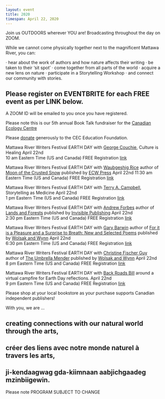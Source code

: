 ```yaml
---
layout: event
title: 2020
timespan: April 22, 2020
---
```


Join us OUTDOORS wherever YOU are! Broadcasting throughout the day on ZOOM.

While we cannot come physically together next to the magnificent Mattawa River, you can:
 
·      hear about the work of authors and how nature affects their writing
·      be taken to their ‘sit spot’
·      come together from all parts of the world
·      acquire a new lens on nature
·      participate in a Storytelling Workshop
·      and connect our community with stories.

## Please register on EVENTBRITE for each FREE event as per LINK below. 

A ZOOM ID will be emailed to you once you have registered. 

Please note this is our 5th annual Book Talk fundraiser for the [Canadian Ecology Centre](https://www.canadianecology.ca/)

Please [donate](https://www.canadianecology.ca/donate/) generously to the CEC Education Foundation.

Mattawa River Writers Festival EARTH DAY with [George Couchie](http://www.nativeawarenesstraining.ca/), Culture is Healing
April 22nd  
10 am Eastern Time (US and Canada)
FREE Registration [link](https://www.eventbrite.ca/e/mattawariverwritersfestival-earth-day-with-george-couchie-registration-102271318266?aff=affiliate1)

Mattawa River Writers Festival EARTH DAY with [Waubgeshig Rice](https://www.waub.ca/about/) author of [Moon of the Crusted Snow](https://ecwpress.com/products/moon-of-the-crusted-snow?_pos=1&_sid=9ef8128d3&_ss=r) published by [ECW Press](https://ecwpress.com/)
April 22nd 
11:30 am Eastern Time (US and Canada)
FREE Registration [link](https://www.eventbrite.ca/e/mattawariverwritersfestival-earth-day-with-waubgeshig-rice-tickets-102272977228?aff=affiliate1 )


Mattawa River Writers Festival EARTH DAY with [Terry A. Campbell](https://www.nipissingu.ca/users/terry-campbell), Storytelling as Medicine
April 22nd  
1 pm Eastern Time (US and Canada)
FREE Registration [link](https://www.eventbrite.ca/e/mattawariverwritersfestival-earth-day-with-terry-campbell-tickets-102273256062?aff=affiliate1)


Mattawa River Writers Festival EARTH DAY with [Andrew Forbes](https://andrewgforbes.com/) author of [Lands and Forests](https://invisiblepublishing.com/product/lands-and-forests/) published by [Invisible Publishing](https://invisiblepublishing.com/)
April 22nd  
2:30 pm Eastern Time (US and Canada)
FREE Registration [link](https://www.eventbrite.ca/e/mattawariverwritersfestival-earth-day-with-andrew-forbes-tickets-102307009018?aff=affiliate1)


Mattawa River Writers Festival EARTH DAY with [Gary Barwin](https://garybarwin.com/) author of [For it is a Pleasure and a Surprise to Breath: New and Selected Poems](https://bookstore.wolsakandwynn.ca/products/for-it-is-a-pleasure-and-a-surprise-to-breathe) published by [Wolsak and Wynn](https://www.wolsakandwynn.ca/)
April 22nd  
6:30 pm Eastern Time (US and Canada)
FREE Registration [link](https://www.eventbrite.ca/e/mattawariverwritersfestival-earth-day-with-gary-barwin-tickets-102307512524?aff=affiliate1) 


Mattawa River Writers Festival EARTH DAY with [Christine Fischer Guy](http://www.christinefischerguy.com/) author of [The Umbrella Mender](https://bookstore.wolsakandwynn.ca/products/the-umbrella-mender) published by [Wolsak and Wynn](https://www.wolsakandwynn.ca/)
April 22nd  
8 pm Eastern Time (US and Canada)
FREE Registration [link](https://www.eventbrite.ca/e/mattawariverwritersfestival-earth-day-with-christine-fischer-guy-tickets-102307959862?aff=affiliate1)


Mattawa River Writers Festival EARTH DAY with [Back Roads Bill](https://www.steerto.com/?page_id=72) around a virtual campfire for Earth Day reflections.
April 22nd  
9 pm Eastern Time (US and Canada)
FREE Registration [link](https://www.eventbrite.ca/e/mattawariverwritersfestival-earth-day-with-back-roads-bill-tickets-102308270792?aff=affiliate1)

Please shop at your local bookstore as your purchase supports Canadian independent publishers!

With you, we are ... 

## creating connections with our natural world through the arts,

## créer des liens avec notre monde naturel à travers les arts,

## ji-kendaagwag gda-kiimnaan aabjichgaadeg mzinbiigewin.


Please note  PROGRAM SUBJECT TO CHANGE
